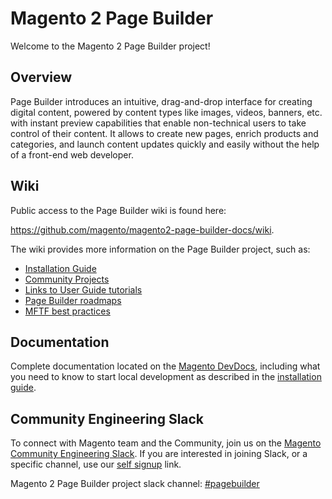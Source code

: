 # Magento 2 Page Builder

Welcome to the Magento 2 Page Builder project!

## Overview

Page Builder introduces an intuitive, drag-and-drop interface for creating digital content, powered by content types like images, videos, banners, etc. with instant preview capabilities that enable non-technical users to take control of their content. It allows to create new pages, enrich products and categories, and launch content updates quickly and easily without the help of a front-end web developer.

## Wiki

Public access to the Page Builder wiki is found here:

https://github.com/magento/magento2-page-builder-docs/wiki.

The wiki provides more information on the Page Builder project, such as:

- [Installation Guide](https://github.com/magento/magento2-page-builder-docs/wiki/Installation-Guide)
- [Community Projects](https://github.com/magento/magento2-page-builder/projects)
- [Links to User Guide tutorials](https://github.com/magento/magento2-page-builder-docs/wiki#page-builder-tutorials)
- [Page Builder roadmaps](https://github.com/magento/magento2-page-builder-docs/wiki#roadmap)
- [MFTF best practices](https://github.com/magento/magento2-page-builder-docs/wiki/%5BRough-Draft%5D-MFTF-Best-Practices)

## Documentation

Complete documentation located on the [Magento DevDocs](https://developer.adobe.com/commerce/frontend-core/page-builder/), including what you need to know to start local development as described in the [installation guide](https://github.com/magento/magento2-page-builder-docs/wiki/Installation-Guide).

## Community Engineering Slack

To connect with Magento team and the Community, join us on the [Magento Community Engineering Slack](https://magentocommeng.slack.com).
If you are interested in joining Slack, or a specific channel, use our [self signup](https://opensource.magento.com/slack) link.

Magento 2 Page Builder project slack channel: [#pagebuilder](https://magentocommeng.slack.com/archives/CHB455HPF)
